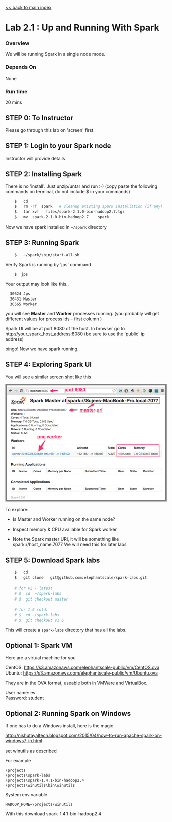 <link rel='stylesheet' href='../assets/css/main.css'/>

[<< back to main index](../README.md) 

# Lab 2.1 : Up and Running With Spark

### Overview
We will be running Spark in a single node mode.

### Depends On 
None

### Run time
20 mins

## STEP 0: To Instructor
Please go through this lab on 'screen' first.

## STEP 1: Login to your Spark node
Instructor will provide details


## STEP 2: Installing Spark
There is no 'install'.  Just unzip/untar and run :-)
(copy paste the following commands on terminal,  do not include $ in your commands)

```bash
    $   cd
    $   rm -rf  spark   # cleanup existing spark installation (if any)
    $   tar xvf   files/spark-2.1.0-bin-hadoop2.7.tgz
    $   mv  spark-2.1.0-bin-hadoop2.7    spark
```

Now we have spark installed in  `~/spark`  directory


## STEP 3: Running Spark

```bash
    $   ~/spark/sbin/start-all.sh
```

Verify Spark is running by 'jps' command
```bash
    $  jps
```

Your output may look like this..
```console
  30624 Jps
  30431 Master
  30565 Worker
```
you will see **Master** and **Worker**  processes running.
(you probably will get different values for process ids - first column )

Spark UI will be at port 8080 of the host.
In browser go to
  http://your_spark_host_address:8080
(be sure to use the 'public' ip address)

bingo!  Now we have spark running.


## STEP 4: Exploring Spark UI
You will see a similar screen shot like this

<img src="../images/1a.png" style="border: 5px solid grey ; max-width:100%;" /> 

To explore:
* Is Master and Worker running on the same node?

* Inspect memory & CPU available for Spark worker

* Note the Spark master URI, it will be something like
      spark://host_name:7077
    We will need this for later labs


## STEP 5: Download Spark labs
```bash
    $   cd
    $   git clone   git@github.com:elephantscale/spark-labs.git

    # for v2 - latest
    # $  cd  ~/spark-labs
    # $  git checkout master

    # for 1.6 (old)
    # $  cd ~/spark-labs
    # $  git checkout v1.6
```

This will create a `spark-labs` directory that has all the labs.

## Optional 1: Spark VM

Here are a virtual machine for you

CentOS: https://s3.amazonaws.com/elephantscale-public/vm/CentOS.ova   
Ubuntu: https://s3.amazonaws.com/elephantscale-public/vm/Ubuntu.ova


They are in the OVA format, useable both in VMWare and VirtualBox. 

User name: es   
Password: student

## Optional 2: Running Spark on Windows

If one has to do a Windows install, here is the magic

http://nishutayaltech.blogspot.com/2015/04/how-to-run-apache-spark-on-windows7-in.html

set winutils as described

For example

    \projects
    \projects\spark-labs
    \projects\spark-1.4.1-bin-hadoop2.4
    \projects\winutils\bin\winutils

System env variable

    HADOOP_HOME=\projects\winutils

With this download spark-1.4.1-bin-hadoop2.4

